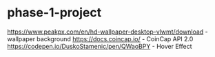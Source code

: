 # phase-1-project

https://www.peakpx.com/en/hd-wallpaper-desktop-vlwmt/download - wallpaper background
https://docs.coincap.io/ - CoinCap API 2.0
https://codepen.io/DuskoStamenic/pen/QWaoBPY - Hover Effect